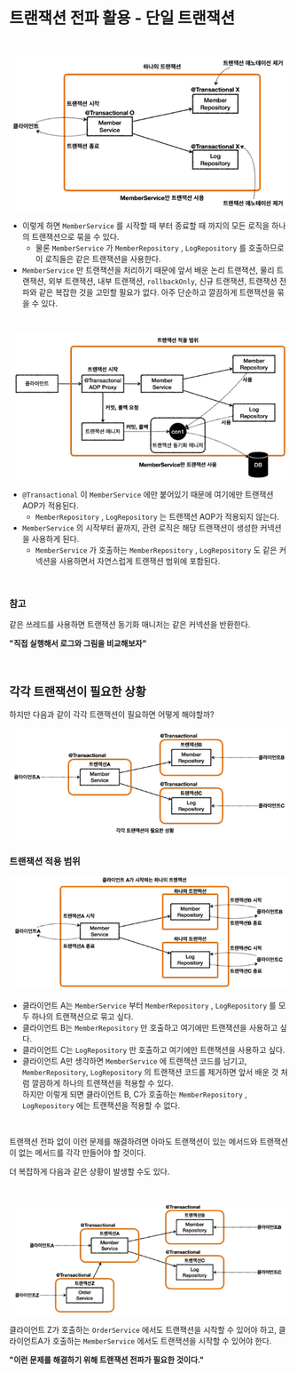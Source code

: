# 트랜잭션 전파 활용 - 단일 트랜잭션

<br>

![Utilizing_spring_transaction_propagation-single_transaction](13.Utilizing_spring_transaction_propagation-single_transaction1.PNG)
* 이렇게 하면 ```MemberService``` 를 시작할 때 부터 종료할 때 까지의 모든 로직을 하나의 트랜잭션으로 묶을 수 있다.
  * 물론 ```MemberService``` 가 ```MemberRepository``` , ```LogRepository``` 를 호출하므로 이 로직들은 같은 트랜잭션을 사용한다.
* ```MemberService``` 만 트랜잭션을 처리하기 때문에 앞서 배운 논리 트랜잭션, 물리 트랜잭션, 외부 트랜잭션, 내부 트랜잭션, ```rollbackOnly```, 
  신규 트랜잭션, 트랜잭션 전파와 같은 복잡한 것을 고민할 필요가 없다. 아주 단순하고 깔끔하게 트랜잭션을 묶을 수 있다.

<br>

![Utilizing_spring_transaction_propagation-single_transaction](13.Utilizing_spring_transaction_propagation-single_transaction2.PNG)
* ```@Transactional``` 이 ```MemberService``` 에만 붙어있기 때문에 여기에만 트랜잭션 AOP가 적용된다.
  * ```MemberRepository``` , ```LogRepository``` 는 트랜잭션 AOP가 적용되지 않는다.
* ```MemberService``` 의 시작부터 끝까지, 관련 로직은 해당 트랜잭션이 생성한 커넥션을 사용하게 된다.
  * ```MemberService``` 가 호출하는 ```MemberRepository``` , ```LogRepository``` 도 같은 커넥션을 사용하면서 자연스럽게 트랜잭션 범위에 포함된다.

<br>

### 참고
같은 쓰레드를 사용하면 트랜잭션 동기화 매니저는 같은 커넥션을 반환한다.

**"직접 실행해서 로그와 그림을 비교해보자"**

<br>

## 각각 트랜잭션이 필요한 상황
하지만 다음과 같이 각각 트랜잭션이 필요하면 어떻게 해야할까?

![Utilizing_spring_transaction_propagation-single_transaction](13.Utilizing_spring_transaction_propagation-single_transaction3.PNG)
<br>

### 트랜잭션 적용 범위
![Utilizing_spring_transaction_propagation-single_transaction](13.Utilizing_spring_transaction_propagation-single_transaction4.PNG)
* 클라이언트 A는 ```MemberService``` 부터 ```MemberRepository``` , ```LogRepository``` 를 모두 하나의 트랜잭션으로 묶고 싶다.
* 클라이언트 B는 ```MemberRepository``` 만 호출하고 여기에만 트랜잭션을 사용하고 싶다.
* 클라이언트 C는 ```LogRepository``` 만 호출하고 여기에만 트랜잭션을 사용하고 싶다.
* 클라이언트 A만 생각하면 ```MemberService``` 에 트랜잭션 코드를 남기고, ```MemberRepository```, ```LogRepository``` 의 트랜잭션 코드를 제거하면 앞서 배운 것 처럼 깔끔하게 하나의 트랜잭션을 적용할 수 있다.<br>
  하지만 이렇게 되면 클라이언트 B, C가 호출하는 ```MemberRepository``` , ```LogRepository``` 에는 트랜잭션을 적용할 수 없다.

<br>

트랜잭션 전파 없이 이런 문제를 해결하려면 아마도 트랜잭션이 있는 메서드와 트랜잭션이 없는 메서드를 각각 만들어야 할 것이다.

더 복잡하게 다음과 같은 상황이 발생할 수도 있다.

<br>

![Utilizing_spring_transaction_propagation-single_transaction](13.Utilizing_spring_transaction_propagation-single_transaction5.PNG)

클라이언트 Z가 호출하는 ```OrderService``` 에서도 트랜잭션을 시작할 수 있어야 하고, 클라이언트A가 호출하는 ```MemberService``` 에서도 트랜잭션을 시작할 수 있어야 한다.

**"이런 문제를 해결하기 위해 트랜잭션 전파가 필요한 것이다."**